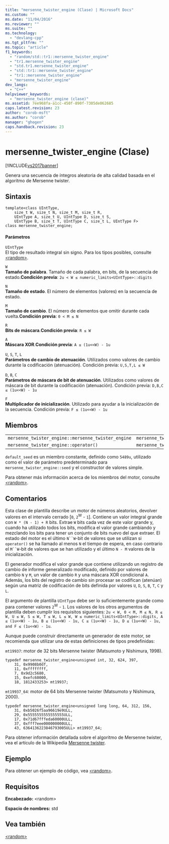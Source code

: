 ```yaml
---
title: "mersenne_twister_engine (Clase) | Microsoft Docs"
ms.custom: ""
ms.date: "11/04/2016"
ms.reviewer: ""
ms.suite: ""
ms.technology: 
  - "devlang-cpp"
ms.tgt_pltfrm: ""
ms.topic: "article"
f1_keywords: 
  - "random/std::tr1::mersenne_twister_engine"
  - "tr1.mersenne_twister_engine"
  - "std.tr1.mersenne_twister_engine"
  - "std::tr1::mersenne_twister_engine"
  - "tr1::mersenne_twister_engine"
  - "mersenne_twister_engine"
dev_langs: 
  - "C++"
helpviewer_keywords: 
  - "mersenne_twister_engine (clase)"
ms.assetid: 7ee968fa-a1cc-450f-890f-7305de062685
caps.latest.revision: 23
author: "corob-msft"
ms.author: "corob"
manager: "ghogen"
caps.handback.revision: 23
---
```

# mersenne_twister_engine (Clase)
[!INCLUDE[vs2017banner](../assembler/inline/includes/vs2017banner.md)]

Genera una secuencia de íntegros aleatoria de alta calidad basada en el algoritmo de Mersenne twister.  
  
## Sintaxis  
  
```  
template<class UIntType,   
    size_t W, size_t N, size_t M, size_t R,  
    UIntType A, size_t U, UIntType D, size_t S,  
    UIntType B, size_t T, UIntType C, size_t L, UIntType F>  
class mersenne_twister_engine;  
```  
  
#### Parámetros  
 `UIntType`  
 El tipo de resultado integral sin signo. Para los tipos posibles, consulte [\<random\>](../standard-library/random.md).  
  
 `W`  
 **Tamaño de palabra**. Tamaño de cada palabra, en bits, de la secuencia de estado.**Condición previa**: `2u < W ≤ numeric_limits<UIntType>::digits`  
  
 `N`  
 **Tamaño de estado**. El número de elementos \(valores\) en la secuencia de estado.  
  
 `M`  
 **Tamaño de cambio**. El número de elementos que omitir durante cada vuelta.**Condición previa**: `0 < M ≤ N`  
  
 `R`  
 **Bits de máscara**.**Condición previa**: `R ≤ W`  
  
 `A`  
 **Máscara XOR**.**Condición previa**: `A ≤ (1u<<W) - 1u`  
  
 `U`, `S`, `T`, `L`  
 **Parámetros de cambio de atenuación**. Utilizados como valores de cambio durante la codificación \(atenuación\). Condición previa: `U,S,T,L ≤ W`  
  
 `D`, `B`, `C`  
 **Parámetros de máscara de bit de atenuación**. Utilizados como valores de máscara de bit durante la codificación \(atenuación\). Condición previa: `D,B,C ≤ (1u<<W) - 1u`  
  
 `F`  
 **Multiplicador de inicialización**. Utilizado para ayudar a la inicialización de la secuencia. Condición previa: `F ≤ (1u<<W) - 1u`  
  
## Miembros  
  
||||  
|-|-|-|  
|`mersenne_twister_engine::mersenne_twister_engine`|`mersenne_twister_engine::min`|`mersenne_twister_engine::discard`|  
|`mersenne_twister_engine::operator()`|`mersenne_twister_engine::max`|`mersenne_twister_engine::seed`|  
  
 `default_seed` es un miembro constante, definido como `5489u`, utilizado como el valor de parámetro predeterminado para `mersenne_twister_engine::seed` y el constructor de valores simple.  
  
 Para obtener más información acerca de los miembros del motor, consulte [\<random\>](../standard-library/random.md).  
  
## Comentarios  
 Esta clase de plantilla describe un motor de números aleatorios, devolver valores en el intervalo cerrado \[`0`, `2`<sup>W</sup> \- `1`\]. Contiene un valor integral grande con `W * (N - 1) + R` bits. Extrae `W` bits cada vez de este valor grande y, cuando ha utilizado todos los bits, modifica el valor grande cambiando y mezclando los bits para tener un conjunto de bits nuevo del que extraer. El estado del motor es el último `N``W`\-bit de valores que se utilizan si `operator()` se ha llamado al menos `N` el tiempo de espera, en caso contrario el `M``W`\-bit de valores que se han utilizado y el último `N - M` valores de la inicialización.  
  
 El generador modifica el valor grande que contiene utilizando un registro de cambio de informe generalizado modificado, definido por valores de cambio `N` y `M`, un valor de cambio `R` y una máscara XOR condicional `A`. Además, los bits del registro de cambio sin procesar se codifican \(atenúan\) según una matriz de codificación de bits definida por valores `U`, `D`, `S`, `B`, `T`, `C` y `L`.  
  
 El argumento de plantilla `UIntType` debe ser lo suficientemente grande como para contener valores `2`<sup>W</sup> \- `1`. Los valores de los otros argumentos de plantilla deben cumplir los requisitos siguientes: `2u < W, 0 < M, M ≤ N, R ≤ W, U ≤ W, S ≤ W, T ≤ W, L ≤ W, W ≤ numeric_limits<UIntType>::digits, A ≤ (1u<<W) - 1u, B ≤ (1u<<W) - 1u, C ≤ (1u<<W) - 1u, D ≤ (1u<<W) - 1u, and F ≤ (1u<<W) - 1u`.  
  
 Aunque puede construir directamente un generador de este motor, se recomienda que utilizar una de estas definiciones de tipos predefinidas:  
  
 `mt19937`: motor de 32 bits Mersenne twister \(Matsumoto y Nishimura, 1998\).  
  
```  
typedef mersenne_twister_engine<unsigned int, 32, 624, 397,   
    31, 0x9908b0df,   
    11, 0xffffffff,   
    7, 0x9d2c5680,   
    15, 0xefc60000,   
    18, 1812433253> mt19937;  
```  
  
 `mt19937_64`: motor de 64 bits Mersenne twister \(Matsumoto y Nishimura, 2000\).  
  
```  
typedef mersenne_twister_engine<unsigned long long, 64, 312, 156,   
    31, 0xb5026f5aa96619e9ULL,   
    29, 0x5555555555555555ULL,   
    17, 0x71d67fffeda60000ULL,   
    37, 0xfff7eee000000000ULL,   
    43, 6364136223846793005ULL> mt19937_64;  
```  
  
 Para obtener información detallada sobre el algoritmo de Mersenne twister, vea el artículo de la Wikipedia [Mersenne twister](http://go.microsoft.com/fwlink/?LinkId=402356).  
  
## Ejemplo  
 Para obtener un ejemplo de código, vea [\<random\>](../standard-library/random.md).  
  
## Requisitos  
 **Encabezado:** \<random\>  
  
 **Espacio de nombres:** std  
  
## Vea también  
 [\<random\>](../standard-library/random.md)